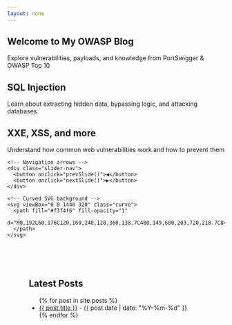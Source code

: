 ```yaml
---
layout: none
---
```


<html lang="en">
<head>
  <meta charset="UTF-8" />
  <meta name="viewport" content="width=device-width, initial-scale=1.0"/>
  <title>{{ site.title | default: "My OWASP Blog" }}</title>
  <link rel="stylesheet" href="{{ '/assets/css/custom.css' | relative_url }}">
</head>
<body>
  <!-- Clean Slider with Curved Background -->
  <section class="curved-slider">
    <div class="slides">
      <div class="slide active">
        <h1>Welcome to My OWASP Blog</h1>
        <p>Explore vulnerabilities, payloads, and knowledge from PortSwigger & OWASP Top 10</p>
      </div>
      <div class="slide">
        <h1>SQL Injection</h1>
        <p>Learn about extracting hidden data, bypassing logic, and attacking databases</p>
      </div>
      <div class="slide">
        <h1>XXE, XSS, and more</h1>
        <p>Understand how common web vulnerabilities work and how to prevent them</p>
      </div>
    </div>

    <!-- Navigation arrows -->
    <div class="slider-nav">
      <button onclick="prevSlide()">◀</button>
      <button onclick="nextSlide()">▶</button>
    </div>

    <!-- Curved SVG background -->
    <svg viewBox="0 0 1440 320" class="curve">
      <path fill="#f3f4f6" fill-opacity="1"
        d="M0,192L60,176C120,160,240,128,360,138.7C480,149,600,203,720,218.7C840,235,960,213,1080,192C1200,171,1320,149,1380,138.7L1440,128L1440,0L1380,0C1320,0,1200,0,1080,0C960,0,840,0,720,0C600,0,480,0,360,0C240,0,120,0,60,0L0,0Z">
      </path>
    </svg>
  </section>

  <!-- Main content -->
  <main>
    <section style="padding: 50px; max-width: 800px; margin: auto;">
      <h2>Latest Posts</h2>
      <ul>
        {% for post in site.posts %}
          <li><a href="{{ post.url | relative_url }}">{{ post.title }}</a> - {{ post.date | date: "%Y-%m-%d" }}</li>
        {% endfor %}
      </ul>
    </section>
  </main>

  <!-- Slider script -->
  <script>
    document.addEventListener("DOMContentLoaded", function () {
      let currentSlide = 0;
      const slides = document.querySelectorAll('.slide');

      function showSlide(index) {
        slides.forEach((slide, i) => {
          slide.classList.toggle('active', i === index);
        });
      }

      function nextSlide() {
        currentSlide = (currentSlide + 1) % slides.length;
        showSlide(currentSlide);
      }

      function prevSlide() {
        currentSlide = (currentSlide - 1 + slides.length) % slides.length;
        showSlide(currentSlide);
      }

      window.nextSlide = nextSlide;
      window.prevSlide = prevSlide;

      setInterval(nextSlide, 6000);
    });
  </script>
</body>
</html>
